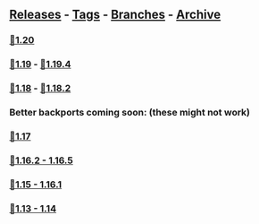 ## [Releases](https://github.com/InfamousMusicify/Mark-Recall/releases/) - [Tags](https://github.com/InfamousMusicify/Mark-Recall/tags/) - [Branches](https://github.com/InfamousMusicify/Mark-Recall/branches) - [Archive](https://github.com/InfamousMusicify/Mark-Recall/releases/tag/Archive)     


### [🔗1.20](https://github.com/InfamousMusicify/Mark-Recall/releases/download/1.20/MarkRec_V3.7.1-1.20.zip)   

### [🔗1.19](https://github.com/InfamousMusicify/Mark-Recall/releases/download/1.19/MarkRec_V3.6.1-1.19.zip) - [🔗1.19.4](https://github.com/InfamousMusicify/Mark-Recall/releases/download/1.19.4/MarkRec_V3.6.1-1.19.4.zip)   

### [🔗1.18](https://github.com/InfamousMusicify/Mark-Recall/releases/download/1.18/MarkRec_V3.6.1-1.18.zip) - [🔗1.18.2](https://github.com/InfamousMusicify/Mark-Recall/releases/download/1.18.2/MarkRec_V3.6.1-1.18.2.zip)    

### Better backports coming soon: (these might not work)
### [🔗1.17](https://github.com/InfamousMusicify/Mark-Recall/releases/download/1.17/MarkRec_V3.6.1-1.17.zip)   

### [🔗1.16.2 - 1.16.5](https://github.com/InfamousMusicify/Mark-Recall/releases/download/1.16.2/MarkRec_V3.6.1-1.16.zip)   

### [🔗1.15 - 1.16.1](https://github.com/InfamousMusicify/Mark-Recall/releases/download/1.15-1.16.1/MarkRec_V3.6.1-1.15-16.zip)   

### [🔗1.13 - 1.14](https://github.com/InfamousMusicify/Mark-Recall/releases/download/1.13-1.14/MarkRec_V3.6.1-1.13-14.zip)   

